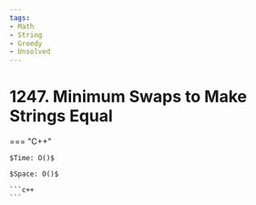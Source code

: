 ```yaml
---
tags:
- Math
- String
- Greedy
- Unsolved
---
```



# 1247. Minimum Swaps to Make Strings Equal

=== "C++"

    $Time: O()$

    $Space: O()$

    ```c++
    ```
